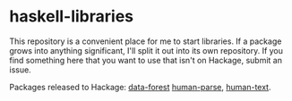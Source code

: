 # haskell-libraries

This repository is a convenient place for me to start libraries. If a package grows into anything significant, I'll split it out into its own repository. If you find something here that you want to use that isn't on Hackage, submit an issue.

Packages released to Hackage:
[data-forest](https://hackage.haskell.org/package/data-forest)
[human-parse](https://hackage.haskell.org/package/human-parse),
[human-text](https://hackage.haskell.org/package/human-text).
